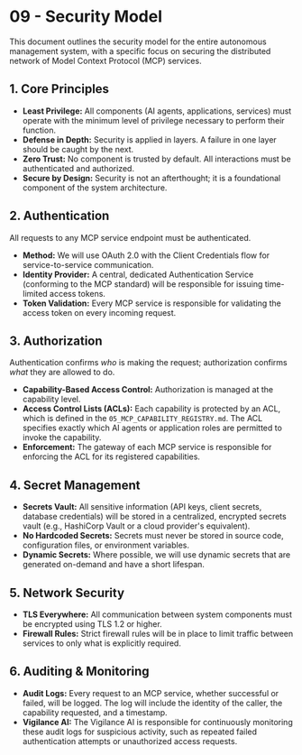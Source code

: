# 09 - Security Model

This document outlines the security model for the entire autonomous management system, with a specific focus on securing the distributed network of Model Context Protocol (MCP) services.

## 1. Core Principles

- **Least Privilege:** All components (AI agents, applications, services) must operate with the minimum level of privilege necessary to perform their function.
- **Defense in Depth:** Security is applied in layers. A failure in one layer should be caught by the next.
- **Zero Trust:** No component is trusted by default. All interactions must be authenticated and authorized.
- **Secure by Design:** Security is not an afterthought; it is a foundational component of the system architecture.

## 2. Authentication

All requests to any MCP service endpoint must be authenticated.

- **Method:** We will use OAuth 2.0 with the Client Credentials flow for service-to-service communication.
- **Identity Provider:** A central, dedicated Authentication Service (conforming to the MCP standard) will be responsible for issuing time-limited access tokens.
- **Token Validation:** Every MCP service is responsible for validating the access token on every incoming request.

## 3. Authorization

Authentication confirms *who* is making the request; authorization confirms *what* they are allowed to do.

- **Capability-Based Access Control:** Authorization is managed at the capability level.
- **Access Control Lists (ACLs):** Each capability is protected by an ACL, which is defined in the `05_MCP_CAPABILITY_REGISTRY.md`. The ACL specifies exactly which AI agents or application roles are permitted to invoke the capability.
- **Enforcement:** The gateway of each MCP service is responsible for enforcing the ACL for its registered capabilities.

## 4. Secret Management

- **Secrets Vault:** All sensitive information (API keys, client secrets, database credentials) will be stored in a centralized, encrypted secrets vault (e.g., HashiCorp Vault or a cloud provider's equivalent).
- **No Hardcoded Secrets:** Secrets must never be stored in source code, configuration files, or environment variables.
- **Dynamic Secrets:** Where possible, we will use dynamic secrets that are generated on-demand and have a short lifespan.

## 5. Network Security

- **TLS Everywhere:** All communication between system components must be encrypted using TLS 1.2 or higher.
- **Firewall Rules:** Strict firewall rules will be in place to limit traffic between services to only what is explicitly required.

## 6. Auditing & Monitoring

- **Audit Logs:** Every request to an MCP service, whether successful or failed, will be logged. The log will include the identity of the caller, the capability requested, and a timestamp.
- **Vigilance AI:** The Vigilance AI is responsible for continuously monitoring these audit logs for suspicious activity, such as repeated failed authentication attempts or unauthorized access requests.
